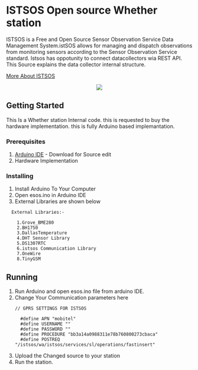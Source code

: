 # ISTSOS Open source Whether station

ISTSOS is a Free and Open Source Sensor Observation Service Data Management System.istSOS allows for 
managing and dispatch observations from monitoring sensors according to the Sensor Observation Service standard.
Istsos has oppotunity to connect datacollectors wia REST API. This Source explains the data collector internal structure.

 [More About ISTSOS](http://istsos.org/en/latest/doc/index.html)
 
 <p align="center">
  <img src="https://github.com/HarithKK/ISTSOS/blob/master/img.png"/>
 </p>
 
## Getting Started

This Is a Whether station Internal code. this is requested to buy the hardware implementation. this is fully Arduino based implemantation.

### Prerequisites

1. [Arduino IDE](https://www.arduino.cc/en/Main/Software) - Download for Source edit
2. Hardware Implementation

### Installing

1. Install Arduino To Your Computer
2. Open esos.ino in Arduino IDE
3. External Libraries are shown below
```
  External Libraries:-
  
    1.Grove_BME280
    2.BH1750
    3.DallasTemperature
    4.DHT Sensor Library
    5.DS1307RTC
    6.istsos Communication Library
    7.OneWire
    8.TinyGSM
```


## Running 

1. Run Arduino and open esos.ino file from arduino IDE.
2. Change Your Communication parameters here
    ```
    // GPRS SETTINGS FOR ISTSOS

      #define APN "mobitel"               
      #define USERNAME ""
      #define PASSWORD ""
      #define PROCEDURE "bb3a14a0988311e78b760800273cbaca"
      #define POSTREQ "/istsos/wa/istsos/services/sl/operations/fastinsert"
    ```
 3. Upload the Changed source to your station
 4. Run the station.

